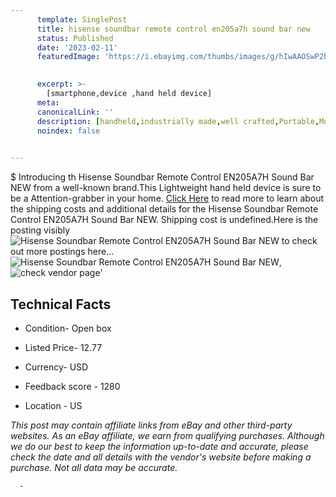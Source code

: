 ```yaml
---
      template: SinglePost
      title: hisense soundbar remote control en205a7h sound bar new
      status: Published
      date: '2023-02-11'
      featuredImage: 'https://i.ebayimg.com/thumbs/images/g/hIwAAOSwP2hictMs/s-l225.jpg'
       

      excerpt: >-
        [smartphone,device ,hand held device]
      meta:
      canonicalLink: ''
      description: [handheld,industrially made,well crafted,Portable,Mobile,Compact,Convenient,Lightweight,Maneuverable,Man-portable,Miniature,Carriable,Hand-held,Light,Holdable,Transportable,Mobile device,Pocket-sized,On-the-go,Wireless,Cordless,Compact size,Convenient size, smartphone,device ,hand held device]
      noindex: false
      

---
```

$
      Introducing th Hisense Soundbar Remote Control EN205A7H Sound Bar NEW from a well-known brand.This Lightweight hand held device is sure to be a Attention-grabber in your home. [Click Here](https://www.ebay.com/itm/275438179396?hash=item4021651444%3Ag%3AhIwAAOSwP2hictMs&mkevt=1&mkcid=1&mkrid=711-53200-19255-0&campid=%253CePNCampaignId%253E&customid=%253CreferenceId%253E&toolid=10049) to read more to learn about the shipping costs and additional details for the Hisense Soundbar Remote Control EN205A7H Sound Bar NEW. Shipping cost is undefined.Here is the posting visibly ![Hisense Soundbar Remote Control EN205A7H Sound Bar NEW](https://i.ebayimg.com/thumbs/images/g/hIwAAOSwP2hictMs/s-l225.jpg) to check out more postings here... ![Hisense Soundbar Remote Control EN205A7H Sound Bar NEW](https://i.ebayimg.com/images/g/hIwAAOSwP2hictMs/s-l1600.jpg), ![check vendor page](https://origin-galleryplus.ebayimg.com/ws/web/275438179396_2_0_1/225x225.jpg,https://origin-galleryplus.ebayimg.com/ws/web/275438179396_3_0_1/225x225.jpg)'

      

 ## Technical Facts 



     
      

 - Condition- Open box 


      

 - Listed Price- 12.77 


      

 - Currency- USD 


      

 - Feedback score - 1280 


      

 - Location - US 


      
      

 *_This post may contain affiliate links from eBay and other third-party websites. As an eBay affiliate, we earn from qualifying purchases. Although we do our best to keep the information up-to-date and accurate, please check the date and all details with the vendor's website before making a purchase. Not all data may be accurate._*




      -
